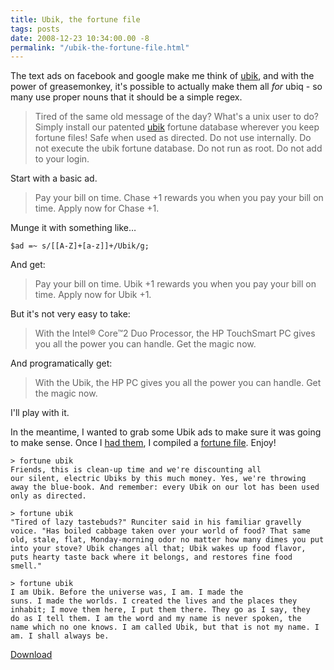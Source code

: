 ```yaml
---
title: Ubik, the fortune file
tags: posts
date: 2008-12-23 10:34:00.00 -8
permalink: "/ubik-the-fortune-file.html"
---
```


The text ads on facebook and google make me think of [ubik](http://en.wikipedia.org/wiki/Ubik), and with the power of greasemonkey, it's possible to actually make them all _for_ ubiq - so many use proper nouns that it should be a simple regex.

> Tired of the same old message of the day? What's a unix user to do? Simply install our patented [ubik](/files/ubik.tar.gz) fortune database wherever you keep fortune files! Safe when used as directed. Do not use internally. Do not execute the ubik fortune database. Do not run as root. Do not add to your login.


Start with a basic ad.

> Pay your bill on time. Chase +1 rewards you when you pay your bill on time. Apply now for Chase +1.

Munge it with something like…

` $ad =~ s/[[A-Z]+[a-z]]+/Ubik/g; `

And get:

> Pay your bill on time. Ubik +1 rewards you when you pay your bill on time. Apply now for Ubik +1.

But it's not very easy to take:

> With the Intel® Core™2 Duo Processor, the HP TouchSmart PC gives you all the power you can handle. Get the magic now.

And programatically get:

> With the Ubik, the HP PC gives you all the power you can handle. Get the magic now.

I'll play with it.

In the meantime, I wanted to grab some Ubik ads to make sure it was going to make sense. Once I [had them](/files/ubiq.txt), I compiled a [fortune file](/files/ubig.tar.gz). Enjoy!

```shell
> fortune ubik
Friends, this is clean-up time and we're discounting all
our silent, electric Ubiks by this much money. Yes, we're throwing
away the blue-book. And remember: every Ubik on our lot has been used
only as directed.

> fortune ubik
"Tired of lazy tastebuds?" Runciter said in his familiar gravelly
voice. "Has boiled cabbage taken over your world of food? That same
old, stale, flat, Monday-morning odor no matter how many dimes you put
into your stove? Ubik changes all that; Ubik wakes up food flavor,
puts hearty taste back where it belongs, and restores fine food
smell."

> fortune ubik
I am Ubik. Before the universe was, I am. I made the
suns. I made the worlds. I created the lives and the places they
inhabit; I move them here, I put them there. They go as I say, they
do as I tell them. I am the word and my name is never spoken, the
name which no one knows. I am called Ubik, but that is not my name. I
am. I shall always be.
```

[Download](/files/ubik.tar.gz)
